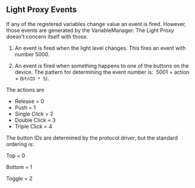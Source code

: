 ## Light Proxy Events

If any of the registered variables change value an event is fired. However, those events are generated by the VariableManager. The Light Proxy doesn't concern itself with those.

1. An event is fired when the light level changes. This fires an event with number 5000.

2. An event is fired when something happens to one of the buttons on the device. The pattern for determining the event number is:  5001 + action + (`btnID * 5`).

The actions are

- Release = 0
- Push = 1
- Single Click = 2
- Double Click = 3
- Triple Click = 4

The button IDs are determined by the protocol driver, but the standard ordering is:

Top = 0

Bottom = 1

Toggle = 2